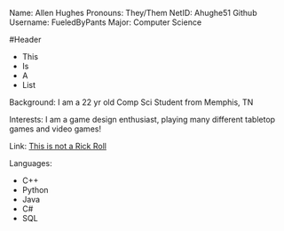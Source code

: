 Name: Allen Hughes
Pronouns: They/Them
NetID: Ahughe51
Github Username: FueledByPants
Major: Computer Science

#Header

* This
* Is
* A
* List

Background: I am a 22 yr old Comp Sci Student from Memphis, TN

Interests: I am a game design enthusiast, playing many different tabletop games and video games!

Link: [This is not a Rick Roll](https://www.youtube.com/watch?v=dQw4w9WgXcQ)

Languages:
* C++
* Python
* Java
* C#
* SQL
